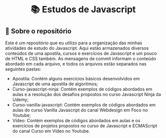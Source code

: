 <h1 align="center">
  📚 Estudos de Javascript
</h1>


## :rocket: Sobre o repositório

Este é um repositório que eu utilizo para a organização das minhas atividades de estudo do Javascript. Aqui estão armazenados diversos conteúdos de uma apostila, cursos e exercícios de Javascript e um pouco de HTML e CSS também. As mensagens de commit informam o conteúdo abordado em cada arquivo, e todos os arquivos estão separados nas seguintes pastas:
- Apostila: Contém alguns exercícios básicos desenvolvidos em Javascript de uma apostila de algoritmos;
- Curso-javascript-ninja: Contém exemplos de códigos abordados em aulas e a resolução dos desafios propostos no curso Javascript Ninja da Udemy;
- Curso-vanilla-javascript: Contém exemplos de códigos abordados em aulas do curso Vanilla Javascript do canal Webdesign em Foco no Youtube;
- Vídeo: Contém exemplos de códigos abordados em aulas e os exercícios de projetos propostos no curso de Javascript e ECMAScript do canal Curso em Vídeo no Youtube.
